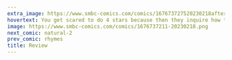 ```yaml
---
extra_image: https://www.smbc-comics.com/comics/167673727520230218after.png
hovertext: You get scared to do 4 stars because then they inquire how they can improve service.
image: https://www.smbc-comics.com/comics/1676737211-20230218.png
next_comic: natural-2
prev_comic: rhymes
title: Review
---
```


